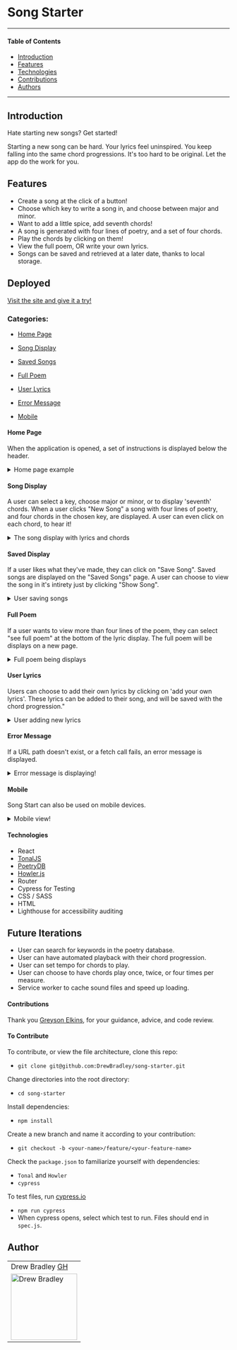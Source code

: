 # Song Starter
---
#### Table of Contents
- [Introduction](#Introduction)
- [Features](#Features)
- [Technologies](#Techologies)
- [Contributions](#Contributions)
- [Authors](#Authors)
---
## Introduction

Hate starting new songs? Get started!

Starting a new song can be hard. Your lyrics feel uninspired. You keep falling into the same chord progressions. It's too hard to be original. Let the app do the work for you.

## Features

- Create a song at the click of a button!
- Choose which key to write a song in, and choose between major and minor.
- Want to add a little spice, add seventh chords!
- A song is generated with four lines of poetry, and a set of four chords.
- Play the chords by clicking on them!
- View the full poem, OR write your own lyrics.
- Songs can be saved and retrieved at a later date, thanks to local storage.

## Deployed

[Visit the site and give it a try!](https://song-starter.herokuapp.com/)


### Categories:
- [Home Page](#Home-Page)

- [Song Display](#Song-Display)

- [Saved Songs](#Saved-Display)

- [Full Poem](#Full-Poem)

- [User Lyrics](#User-Lyrics)

- [Error Message](#Error-Message)

- [Mobile](#Mobile)


#### Home Page
When the application is opened, a set of instructions is displayed below the header.

<details>
<summary>Home page example</summary>
<br>
  <img width="450" alt="Screen Shot 2021-03-07 at 5 11 11 PM" src="https://user-images.githubusercontent.com/64617435/110260137-3ce68a00-7f68-11eb-95a9-19333b1deb8e.png">
</details>

#### Song Display
A user can select a key, choose major or minor, or to display 'seventh' chords.
When a user clicks "New Song" a song with four lines of poetry, and four chords in the chosen key, are displayed.
A user can even click on each chord, to hear it!

<details>
<summary>The song display with lyrics and chords</summary>
<br>
<img width="450" alt="The song display with lyrics and chords" src="https://media.giphy.com/media/EPOJoOJFQ1DHW6BlUT/giphy.gif">
</details>

#### Saved Display
If a user likes what they've made, they can click on "Save Song".
Saved songs are displayed on the "Saved Songs" page.
A user can choose to view the song in it's intirety just by clicking "Show Song".

<details>
<summary>User saving songs</summary>
<br>
<img width="450" alt="User saving songs" src="https://media.giphy.com/media/2CjbZH7QHA0lOneLwc/giphy.gif">
</details>

#### Full Poem
If a user wants to view more than four lines of the poem, they can select "see full poem" at the bottom of the lyric display.
The full poem will be displays on a new page.

<details>
<summary>Full poem being displays</summary>
<br>
<img width="450" alt="Full poem being displays" src="https://media.giphy.com/media/Tlj2LLOZoJ6lHObuYU/giphy.gif">
</details>

#### User Lyrics
Users can choose to add their own lyrics by clicking on 'add your own lyrics'.
These lyrics can be added to their song, and will be saved with the chord progression."

<details>
<summary>User adding new lyrics</summary>
<br>
<img width="450" alt="User adding new lyrics" src="https://media.giphy.com/media/RiJq7CbKue5Na5PZ4r/giphy.gif">
</details>

#### Error Message
If a URL path doesn't exist, or a fetch call fails, an error message is displayed.

<details>
<summary>Error message is displaying!</summary>
<br>
<img width="450" alt="Error message being displayed" src="https://user-images.githubusercontent.com/64617435/110261284-d31caf00-7f6c-11eb-84e9-22ae44928995.png">
</details>

#### Mobile
Song Start can also be used on mobile devices.

<details>
<summary>Mobile view!</summary>
<br>
<img width="450" alt="Error message being displayed" src="https://media.giphy.com/media/MA7imX21FSCyIuMw9j/giphy.gif">
</details>

#### Technologies
- React
- [TonalJS](https://github.com/tonaljs/v2)
- [PoetryDB](https://github.com/thundercomb/poetrydb/blob/master/README.md)
- [Howler.js](https://github.com/goldfire/howler.js#documentation)
- Router
- Cypress for Testing
- CSS / SASS
- HTML
- Lighthouse for accessibility auditing

## Future Iterations

- User can search for keywords in the poetry database.
- User can have automated playback with their chord progression.
- User can set tempo for chords to play.
- User can choose to have chords play once, twice, or four times per measure.
- Service worker to cache sound files and speed up loading.

#### Contributions

Thank you <a href="https://github.com/GreysonElkins/GreysonElkins">Greyson Elkins</a>, for your guidance, advice, and code review.

#### To Contribute

To contribute, or view the file architecture, clone this repo:
- `git clone git@github.com:DrewBradley/song-starter.git`<br>

Change directories into the root directory:
- `cd song-starter`<br>

Install dependencies:
- `npm install`<br>

Create a new branch and name it according to your contribution:
- `git checkout -b <your-name>/feature/<your-feature-name>`<br>

Check the `package.json` to familiarize yourself with dependencies:
- `Tonal` and `Howler`<br>
- `cypress`<br>

To test files, run [cypress.io](https://docs.cypress.io/guides/overview/why-cypress.html#In-a-nutshell)
- `npm run cypress`
- When cypress opens, select which test to run. Files should end in `spec.js`.

## Author
<table>
    <tr>
        <td> Drew Bradley <a href="https://github.com/DrewBradley">GH</td>
    </tr>
 <td><img src="https://avatars.githubusercontent.com/u/64617435?s=400&u=b01f8dbfd68b65ddd1d720d8525806f267a06426&v=4" alt="Drew Bradley"
 width="150" height="auto" /></td>
</table>
